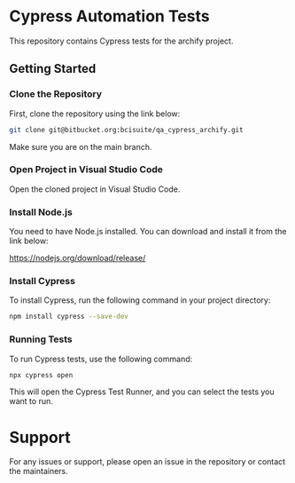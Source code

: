 # Cypress Automation Tests

This repository contains Cypress tests for the archify project.

## Getting Started

### Clone the Repository

First, clone the repository using the link below:

```sh
git clone git@bitbucket.org:bcisuite/qa_cypress_archify.git
```
Make sure you are on the main branch.

### Open Project in Visual Studio Code
Open the cloned project in Visual Studio Code.

### Install Node.js
You need to have Node.js installed. You can download and install it from the link below:

https://nodejs.org/download/release/


### Install Cypress
To install Cypress, run the following command in your project directory:
```sh
npm install cypress --save-dev
```
### Running Tests
To run Cypress tests, use the following command:
```sh
npx cypress open
```
This will open the Cypress Test Runner, and you can select the tests you want to run.

# Support
For any issues or support, please open an issue in the repository or contact the maintainers.
